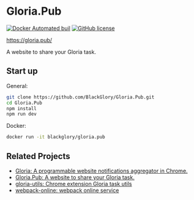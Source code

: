 # Gloria.Pub

[![Docker Automated buil](https://img.shields.io/docker/automated/blackglory/gloria.pub.svg?maxAge=2592000)](https://hub.docker.com/r/blackglory/gloria.pub/)
[![GitHub license](https://img.shields.io/badge/license-MIT-blue.svg)](https://raw.githubusercontent.com/BlackGlory/Gloria.Pub/master/LICENSE)

https://gloria.pub/

A website to share your Gloria task.

## Start up

General:

```sh
git clone https://github.com/BlackGlory/Gloria.Pub.git
cd Gloria.Pub
npm install
npm run dev
```

Docker:

```sh
docker run -it blackglory/gloria.pub
```

## Related Projects

*   [Gloria: A programmable website notifications aggregator in Chrome.](https://github.com/BlackGlory/Gloria)
*   [Gloria.Pub: A website to share your Gloria task.](https://github.com/BlackGlory/Gloria.Pub)
*   [gloria-utils: Chrome extension Gloria task utils](https://github.com/BlackGlory/gloria-utils)
*   [webpack-online: webpack online service](https://github.com/BlackGlory/webpack-online)
